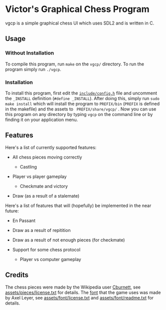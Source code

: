 # Victor's Graphical Chess Program

vgcp is a simple graphical chess UI which uses SDL2 and is written in C.

## Usage

### Without Installation

To compile this program, run ``` make ``` on the ``` vgcp/ ``` directory. To run the program simply run ``` ./vgcp ```.

### Installation

To install this program, first edit the [``` include/config.h ```](include/config.h) file and uncomment the ``` _INSTALL ``` definition (``` #define _INSTALL ```). After doing this, simply run ``` sudo make install ``` which will install the program to ``` PREFIX/bin ``` (``` PREFIX ``` is defined in the makefile) and the assets to ``` PREFIX/share/vgcp/``` . Now you can use this program on any directory by typing ``` vgcp ``` on the command line or by finding it on your application menu.

## Features 

Here's a list of currently supported features:

  - All chess pieces moving correctly

    - Castling

  - Player vs player gameplay

    - Checkmate and victory

  - Draw (as a result of a stalemate)


Here's a list of features that will (hopefully) be implemented in the near future:

  - En Passant

  - Draw as a result of repitition

  - Draw as a result of  not enough pieces (for checkmate)

  - Support for some chess protocol

    - Player vs computer gameplay

## Credits

The chess pieces were made by the Wikipedia user [Cburnett](https://en.wikipedia.org/wiki/User:Cburnett), see [assets/pieces/license.txt](assets/pieces/license.txt) for details. The [font](https://fontstruct.com/fontstructions/show/55273) that the game uses was made by Axel Leyer, see [assets/font/license.txt](assets/font/license.txt) and [assets/font/readme.txt](assets/font/readme.txt) for details.
